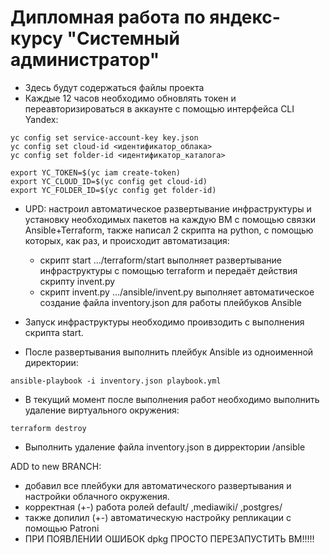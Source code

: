 # Дипломная работа по яндекс-курсу "Системный администратор"
- Здесь будут содержаться файлы проекта
- Каждые 12 часов необходимо обновлять токен и переавторизироваться в аккаунте с помощью интерфейса CLI Yandex:
```
yc config set service-account-key key.json
yc config set cloud-id <идентификатор_облака>
yc config set folder-id <идентификатор_каталога>

export YC_TOKEN=$(yc iam create-token)
export YC_CLOUD_ID=$(yc config get cloud-id)
export YC_FOLDER_ID=$(yc config get folder-id)
```

- UPD: настроил автоматическое развертывание инфраструктуры и установку необходимых пакетов на каждую ВМ с помощью связки Ansible+Terraform, также написал 2 скрипта на python, с помощью которых, как раз, и происходит автоматизация:
     - скрипт start .../terraform/start выполняет развертывание инфраструктуры с помощью terraform и передаёт действия скрипту invent.py
     - скрипт invent.py .../ansible/invent.py выполняет автоматическое создание файла inventory.json для работы плейбуков Ansible
       
- Запуск инфраструктуры необходимо проивзодить с выполнения скрипта start.
- После развертывания выполнить плейбук Ansible из одноименной директории:
```
ansible-playbook -i inventory.json playbook.yml
```
- В текущий момент после выполнения работ необходимо выполнить удаление виртуального окружения:
```
terraform destroy
```
- Выполнить удаление файла inventory.json в дирректории /ansible

ADD to new BRANCH:
- добавил все плейбуки для автоматического развертывания и настройки облачного окружения.
- корректная (+-) работа ролей default/ ,mediawiki/ ,postgres/
- также допилил (+-) автоматическую настройку репликации с помощью Patroni
- ПРИ ПОЯВЛЕНИИ ОШИБОК dpkg ПРОСТО ПЕРЕЗАПУСТИТЬ ВМ!!!!!

